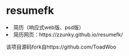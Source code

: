 # resumefk
<li>简历（响应式web版、psd版）</li>
<li>简历网页：https://zzunky.github.io/resumefk/</li>
<p>该项目源码fork自https://github.com/ToadWoo</p>
